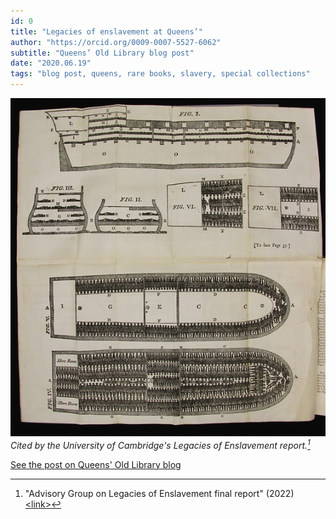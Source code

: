 ```yaml
---
id: 0
title: "Legacies of enslavement at Queens’"
author: "https://orcid.org/0009-0007-5527-6062"
subtitle: "Queens’ Old Library blog post"
date: "2020.06.19"
tags: "blog post, queens, rare books, slavery, special collections"
---
```

![image](/images/blog_01.jpg)\
_Cited by the University of Cambridge's Legacies of Enslavement report.[^1]_

[See the post on Queens' Old Library blog](https://queenslib.wordpress.com/2020/06/19/legacies-of-enslavement-at-queens/)

[^1]:"Advisory Group on Legacies of Enslavement final report" (2022) [&lt;link&gt;](https://www.cam.ac.uk/about-the-university/history/legacies-of-enslavement/advisory-group-on-legacies-of-enslavement-final-report)

